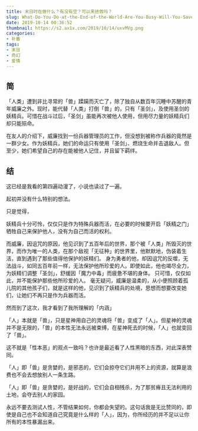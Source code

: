 ```yaml
---
title: 末日时在做什么？有没有空？可以来拯救吗？
slug: What-Do-You-Do-at-the-End-of-the-World-Are-You-Busy-Will-You-Save-Us
date: 2019-10-14 00:36:52
thumbnail: https://s2.ax1x.com/2019/10/14/uxvMVg.png
categories:
- 补番
tags:
- 末日
- 奇幻
- 爱情
---
```


## 简
「人类」遭到非比寻常的「兽」蹂躏而灭亡了，除了独自从数百年沉睡中苏醒的青年威廉之外。现时，能代替「人类」打倒「兽」的，只有「圣剑」，及使用圣剑的妖精兵。可惜在战斗过后，「圣剑」虽能再次被他人使用，但用尽力量的妖精兵们却只能殒命。

在友人的介绍下，威廉找到一份兵器管理员的工作，但没想到被称作兵器的竟然是一群少女。作为妖精兵，她们的命运只有使用「圣剑」、燃烧生命并击退敌人。但至少，她们希望自己的存在能被他人记住，并且留下羁绊。

## 结
这已经是我看的第四遍动漫了，小说也读过了一遍。

起初并没有什么特别的想法。

只是觉得，

妖精兵十分可怜，仅仅只是作为特殊兵器而活，在必要的时候要开启「妖精之门」牺牲自己来保护他人，没有为自己而活的权利。

而威廉，因诅咒的原因，他见识到了五百年后的世界，那个被「人类」所毁灭的世界，而作为唯一的人类，在那个敌视「无征种」的世界里，他默默地，伪装着生活，直到遇到了那些值得他保护的妖精们。
身为勇者的他，却因诅咒的反噬，无法战斗，如同五百年前一样，无法保护他所珍爱的人。即使如此，他也竭尽全力，为妖精们调整「圣剑」，舒缓因「魔力中毒」而疲惫不堪的身体。
只可惜，仅仅如此，并不能保护那些他所珍爱的人。
毫无疑问，威廉是温柔的，从小便照顾着孤儿院的其他孩子们，就是这样的他，见识到了妖精兵的处境，思想而想要改变她们，让她们不再只是作为兵器而活。

然而到了这次，我才看到了我所理解的「内涵」

「人」本就是「兽」，只是星神用自己的灵魂将「兽」变成了「人」。但星神的灵魂并不是无限的，「兽」的本性无法永远被束缚，在星神死去的时候，「人」也就变回了「兽」。

这不就是「性本恶」的观点一致吗？也许是最近看了人性黑暗的东西，对此深表赞同。

「人」即「兽」是贪婪的，是邪恶的，它们会掠夺它们并用不上的资源，就算是浪费也不会去想放别人一条生路。

「人」即「兽」是贪婪的，是好战的，它们会自相残杀，为了那贫瘠且无法利用的土地，会夺去别人的家园。

永远不要去测试人性，不管结果如何，你都会失望的。这句话我是无比赞同的，即使是自己也不会知道自己究竟是什么样的「人」，因为，你所经历的并不足以让你所有的本性暴漏出来。
